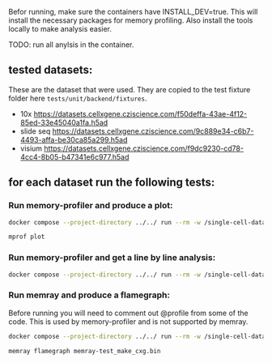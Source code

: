 Befor running, make sure the containers have INSTALL_DEV=true. This will install the necessary packages for memory profiling. Also install the tools locally to make analysis easier.

TODO: run all anylsis in the container.

## tested datasets:

These are the dataset that were used. They are copied to the test fixture folder here `tests/unit/backend/fixtures`.

- 10x https://datasets.cellxgene.cziscience.com/f50deffa-43ae-4f12-85ed-33e45040a1fa.h5ad
- slide seq https://datasets.cellxgene.cziscience.com/9c889e34-c6b7-4493-affa-be30ca85a299.h5ad
- visium https://datasets.cellxgene.cziscience.com/f9dc9230-cd78-4cc4-8b05-b47341e6c977.h5ad

## for each dataset run the following tests:

### Run memory-profiler and produce a plot:

```bash
docker compose --project-directory ../../ run --rm -w /single-cell-data-portal processing mprof run ./tests/memory/processing/test_process_cxg.py
```

```bash
mprof plot
```

### Run memory-profiler and get a line by line analysis:

```bash
docker compose --project-directory ../../ run --rm -w /single-cell-data-portal processing python -m memory_profiler ./tests/memory/processing/test_process_cxg.py > mprof-profiler.txt
```

### Run memray and produce a flamegraph:

Before running you will need to comment out @profile from some of the code. This is used by memory-profiler and is not supported by memray.

```bash
docker compose --project-directory ../../ run --rm -w /single-cell-data-portal processing memray run -o memray-test_make_cxg.bin -m tests.memory.processing.test_process_cxg
```

```bash
memray flamegraph memray-test_make_cxg.bin
```
